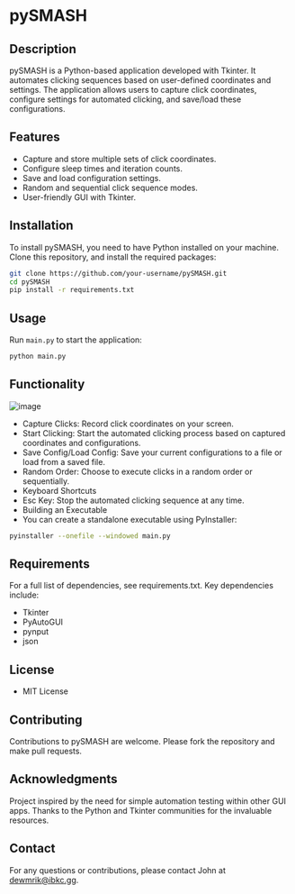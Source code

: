# pySMASH

## Description

pySMASH is a Python-based application developed with Tkinter. It automates clicking sequences based on user-defined coordinates and settings. The application allows users to capture click coordinates, configure settings for automated clicking, and save/load these configurations.

## Features

- Capture and store multiple sets of click coordinates.
- Configure sleep times and iteration counts.
- Save and load configuration settings.
- Random and sequential click sequence modes.
- User-friendly GUI with Tkinter.

## Installation

To install pySMASH, you need to have Python installed on your machine. Clone this repository, and install the required packages:

```bash
git clone https://github.com/your-username/pySMASH.git
cd pySMASH
pip install -r requirements.txt
```

## Usage

Run `main.py` to start the application:

```bash
python main.py
```

## Functionality
  ![image](https://github.com/J-Speights/pySMASH/assets/60365409/63c96aec-2f13-4ab3-8882-b3671d030a02)

- Capture Clicks: Record click coordinates on your screen.
- Start Clicking: Start the automated clicking process based on captured coordinates and configurations.
- Save Config/Load Config: Save your current configurations to a file or load from a saved file.
- Random Order: Choose to execute clicks in a random order or sequentially.
- Keyboard Shortcuts
- Esc Key: Stop the automated clicking sequence at any time.
- Building an Executable
- You can create a standalone executable using PyInstaller:

```bash
pyinstaller --onefile --windowed main.py
```

## Requirements

For a full list of dependencies, see requirements.txt. Key dependencies include:

- Tkinter
- PyAutoGUI
- pynput
- json

## License

- MIT License

## Contributing

Contributions to pySMASH are welcome. Please fork the repository and make pull requests. 

## Acknowledgments

Project inspired by the need for simple automation testing within other GUI apps.
Thanks to the Python and Tkinter communities for the invaluable resources.

## Contact

For any questions or contributions, please contact John at dewmrik@ibkc.gg.
